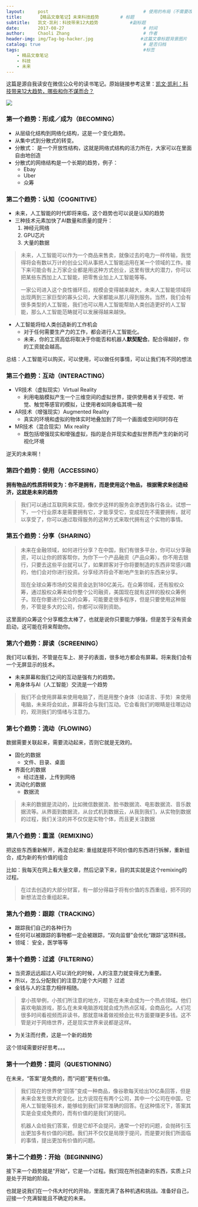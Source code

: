 ```yaml
---
layout:     post                                    # 使用的布局（不需要改）
title:      【精品文章笔记】未来科技趋势        # 标题
subtitle:   凯文·凯利：科技带来12大趋势            #副标题
date:       2017-08-27                              # 时间
author:     Chaoli Zhang                            # 作者
header-img: img/Tag-bg-hacker.jpg                  #这篇文章标题背景图片
catalog: true                                       # 是否归档
tags:                                               #标签
    - 精品文章笔记
    - 科技
    - 未来
---
```


这篇是源自我读安在微信公众号的读书笔记。原始链接参考这里：[凯文·凯利：科技带来12大趋势，哪些和你不谋而合？](https://mp.weixin.qq.com/s/RNSE3XKT5pf327RbMamdYg)

![](https://media.giphy.com/media/qKgwRH8hyp6py/giphy.gif)

### 第一个趋势：形成／成为（BECOMING）

- 从层级化结构到网络化结构，这是一个变化趋势。
- 从集中式到分散式的转变。
- 分散式： 是一个开放性结构，这就是网络式结构的活力所在，大家可以在里面自由地创造
- 分散式的网络结构是一个长期的趋势，例子：
    + Ebay
    + Uber
    + 众筹

### 第二个趋势：认知（COGNITIVE）

- 未来，人工智能的时代即将来临，这个趋势也可以说是认知的趋势
- 三种技术元素加快了AI数量和质量的提升：
    1. 神经元网络
    2. GPU芯片
    3. 大量的数据
> 未来，人工智能可以作为一个商品来售卖，就像过去的电力一样传输，我觉得将会有数以万计的创业公司从事把人工智能运用在某一个领域的工作。接下来可能会有上万家企业都是用这种方式创业，这里有很大的潜力，你可以把某些东西加上人工智能，把零售业加上人工智能等等。
>
> 一家公司进入这个良性循环后，规模会变得越来越大，未来人工智能领域将出现两到三家巨型的寡头公司，大家都能从那儿得到服务。当然，我们会有很多类型的人工智能，我们也可以用人工智能帮助人类创造更好的人工智能，那么人工智能范畴就可以发展得越来越快。

- 人工智能将给人类创造新的工作机会
    + 对于任何需要生产力的工作，都会进行人工智能化。
    + 未来，你的工资高低将取决于你能否和机器人**默契配合**。配合得越好，你的工资就会越高。

总结：人工智能可以购买，可以使用，可以做任何事情，可以让我们有不同的想法

### 第三个趋势：互动（INTERACTING）

- VR技术（虚拟现实）Virtual Reality
    + 利用电脑模拟产生一个三维空间的虚拟世界，提供使用者关于视觉、听觉、触觉等感官的模拟，让使用者如同身临其境一般
- AR技术（增强现实）Augmented Reality
    + 真实的环境和虚拟的物体实时地叠加到了同一个画面或空间同时存在
- MR技术（混合现实）Mix reality
    + 既包括增强现实和增强虚拟，指的是合并现实和虚拟世界而产生的新的可视化环境

逆天的未来啊！

### 第四个趋势：使用（ACCESSING）
**拥有物品的性质将转变为：你不是拥有，而是使用这个物品， 根据需求来创造经济，这就是未来的趋势**

> 我们可以通过互联网来实现，像优步这样的服务会渗透到各行各业。试想一下，一个行业原本是需要拥有它，才能享受它，变成现在不需要拥有，就可以享受了，你可以通过取得服务的这种方式来取代拥有这个实物的事情。

### 第五个趋势：分享（SHARING）


> 未来在金融领域，如何进行分享？在中国，我们有很多平台，你可以分享融资，可以让你的顾客帮你，为你下一个产品融资（产品众筹）。你不用去银行，只要去这些平台就可以了，如果顾客对于你将要制造的东西非常感兴趣的，他们会对你进行投资。分享经济将会不断地产生新的东西来分享。
>
> 现在全球众筹市场的交易资金达到180亿美元。在众筹领域，还有股权众筹，通过股权众筹来给你整个公司融资，美国现在就有这样的股权众筹例子。现在你要进行公众的众筹，可能要走很多程序，但是只要使用这种服务，不管是多大的公司，你都可以得到资助。


这里面的众筹这个分享概念太棒了，也就是说你只要能力够强，但是苦于没有资金启动，这可能在将来帮助你。


### 第六个趋势：屏读（SCREENING）
我们可以看到，不管是在车上、房子的表面，很多地方都会有屏幕。将来我们会有一个无屏显示的技术。

- 未来屏幕和我们之间的互动是强有力的趋势。
- 用身体与AI（人工智能）交流是一个趋势

> 我们不会使用屏幕来使用电脑了，而是用整个身体（如语言、手势）来使用电脑，未来将会如此，屏幕将会与我们互动。它会看我们的眼睛是往哪边动的，观测我们的情绪与注意力。


### 第七个趋势：流动（FLOWING）

数据需要关联起来，需要流动起来，否则它就是无效的。

- 固化的数据
    + 文件、目录、桌面
- 界面化的数据
    + 经过连接，上传到网络
- 流动化的数据
    + 数据流

> 未来的数据是流动的，比如微信数据流、脸书数据流、电影数据流、音乐数据流等。从界面到数据流，从台式机到数据云，从我到我们，从实物到数据的过程，我们关注的并不仅仅是实物个体，而且更关注数据


### 第八个趋势：重混（REMIXING）

把这些东西重新解开，再混合起来: 重组就是将不同价值的东西进行拆解，重新组合，成为新的有价值的组合

比如：我每天在网上看大量文章，然后记录下来，目的其实就是这个remixing的过程。

> 在过去创造的大部分财富，有一部分得益于将有价值的东西重组，把不同的新想法混合重组起来。

### 第九个趋势：跟踪（TRACKING）

- 跟踪我们自己的各种行为
- 任何可以被跟踪的事物都一定会被跟踪，“双向监督”会优化“跟踪”这项科技。
- 领域： 安全，医学等等

### 第十个趋势：过滤（FILTERING）

- 当资源远远超过人可以消化的时候，人的注意力就变得尤为重要。
- 所以，怎么分配我们的注意力是个大问题？ 过滤
- 金钱与人的注意力相伴相随。

> 拿小孩举例，小孩们所注意的地方，可能在未来会成为一个热点领域。他们喜欢电脑游戏，那么在未来电脑游戏就会成为热点区域，会商品化。人们花很多时间看视频而非读书，那就意味着做视频会比书方面要赚更多钱。这不管是对于网络世界，还是现实世界来说都是这样。

- 为关注而付费，这是一个新的趋势

这个领域需要好好思考。。。

### 第十一个趋势：提问（QUESTIONING）

在未来，“答案”是免费的，而“问题”更有价值。

> 我们现在的世界使“回答”变成一种商品，像谷歌每天给出10亿条回答，但是未来会发生很大的变化。比方说现在有两个公司，其中一个公司在中国，它用人工智能等技术，能够给到我们非常准确的回答。在这种情况下，答案其实是会变成免费的，而有价值的是我们的提问。
>
> 机器人会给我们答案，但是它却不会提问，通常一个好的问题，会抛砖引玉出更加多有价值的问题。我们并不仅仅是局限于提问，而是要对我们所面临的事情，提出更加有价值的问题。


### 第十二个趋势：开始（BEGINNING）

接下来一个趋势就是“开始”，它是一个过程。我们现在所创造新的东西，实质上只是处于开始的阶段。

也就是说我们在一个伟大时代的开始，里面充满了各种机遇和挑战。准备好自己，迎接一个充满智能且不确定的未来。

